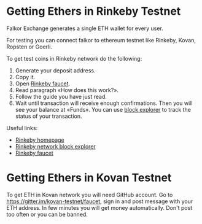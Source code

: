 # Getting Ethers in Rinkeby Testnet

Falkor Exchange generates a single ETH wallet for every user.

For testing you can connect falkor to ethereum testnet like Rinkeby, Kovan, Ropsten or Goerli.

To get test coins in Rinkeby network do the following:

1. Generate your deposit address.
2. Copy it.
3. Open [Rinkeby faucet](https://www.rinkeby.io/#faucet).
4. Read paragraph «How does this work?».
5. Follow the guide you have just read.
6. Wait until transaction will receive enough confirmations. Then you will see your balance at «Funds». You can use [block explorer](https://rinkeby.etherscan.io/) to track the status of your transaction.

Useful links:

* [Rinkeby homepage](https://www.rinkeby.io/)
* [Rinkeby network block explorer](https://rinkeby.etherscan.io/)
* [Rinkeby faucet](https://www.rinkeby.io/#faucet)

# Getting Ethers in Kovan Testnet

To get ETH in Kovan network you will need GitHub account. Go to https://gitter.im/kovan-testnet/faucet, sign in and post message with your ETH address. In few minutes you will get money automatically. Don't post too often or you can be banned.
